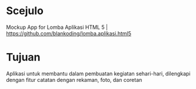 # Scejulo
Mockup App for Lomba Aplikasi HTML 5 | https://github.com/blankoding/lomba.aplikasi.html5

# Tujuan
Aplikasi untuk membantu dalam pembuatan kegiatan sehari-hari, dilengkapi dengan fitur catatan dengan rekaman, foto, dan coretan
